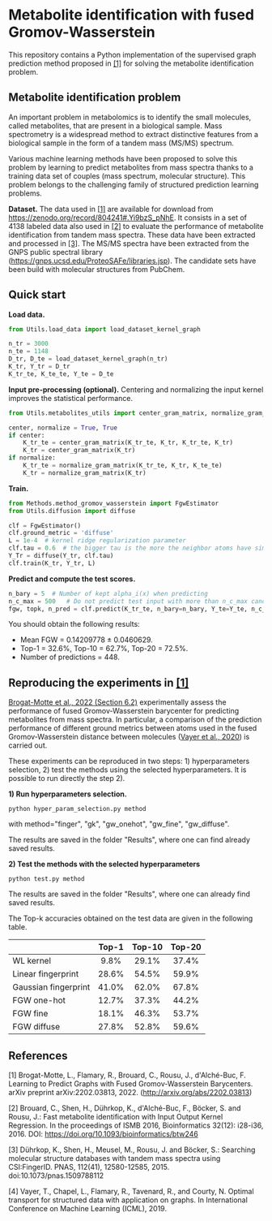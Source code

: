 # Metabolite identification with fused Gromov-Wasserstein
This repository contains a Python implementation of the supervised graph prediction method proposed in [[1]](#references) for solving the metabolite identification problem.

## Metabolite identification problem

An important problem in metabolomics is to identify the small molecules, called metabolites, that are present in a biological sample. Mass spectrometry is a widespread method to extract distinctive features from a biological sample in the form of a tandem mass (MS/MS) spectrum. 

Various machine learning methods have been proposed to solve this problem by learning to predict metabolites from mass spectra thanks to a training data set of couples (mass spectrum, molecular structure). This problem belongs to the challenging family of structured prediction learning problems.

**Dataset.** The data used in [[1]](#references) are available for download from https://zenodo.org/record/804241#.Yi9bzS_pNhE. It consists in a set of 4138 labeled data also used in [[2]](#references) to evaluate the performance of metabolite identification from tandem mass spectra. These data have been extracted and processed in [[3]](#references).  The MS/MS spectra have been extracted from the GNPS public spectral library (https://gnps.ucsd.edu/ProteoSAFe/libraries.jsp). The candidate sets have been build with molecular structures from PubChem.

## Quick start

**Load data.**
```python
from Utils.load_data import load_dataset_kernel_graph

n_tr = 3000
n_te = 1148
D_tr, D_te = load_dataset_kernel_graph(n_tr)
K_tr, Y_tr = D_tr
K_tr_te, K_te_te, Y_te = D_te
```

**Input pre-processing (optional).** Centering and normalizing the input kernel improves the statistical performance. 
```python
from Utils.metabolites_utils import center_gram_matrix, normalize_gram_matrix

center, normalize = True, True
if center:
    K_tr_te = center_gram_matrix(K_tr_te, K_tr, K_tr_te, K_tr)
    K_tr = center_gram_matrix(K_tr)
if normalize:
    K_tr_te = normalize_gram_matrix(K_tr_te, K_tr, K_te_te)
    K_tr = normalize_gram_matrix(K_tr)
```

**Train.**
```python
from Methods.method_gromov_wasserstein import FgwEstimator
from Utils.diffusion import diffuse

clf = FgwEstimator()
clf.ground_metric = 'diffuse'
L = 1e-4  # kernel ridge regularization parameter
clf.tau = 0.6  # the bigger tau is the more the neighbor atoms have similar feature. This impacts the FGW's ground metric.
Y_Tr = diffuse(Y_tr, clf.tau)
clf.train(K_tr, Y_tr, L)
```

**Predict and compute the test scores.**
```python
n_bary = 5  # Number of kept alpha_i(x) when predicting
n_c_max = 500   # Do not predict test input with more than n_c_max candidates
fgw, topk, n_pred = clf.predict(K_tr_te, n_bary=n_bary, Y_te=Y_te, n_c_max=n_c_max)
```

You should obtain the following results:

- Mean FGW = 0.14209778 ± 0.0460629.
- Top-1 = 32.6%, Top-10 = 62.7%, Top-20 = 72.5%.
- Number of predictions = 448.


## Reproducing the experiments in [[1]](#references)

[Brogat-Motte et al., 2022 (Section 6.2)](#references) experimentally assess the performance of fused Gromov-Wasserstein barycenter for predicting metabolites from mass spectra. In particular, a comparison of the prediction performance of different ground metrics between atoms used in the fused Gromov-Wasserstein distance between molecules ([Vayer et al., 2020](#references)) is carried out.

These experiments can be reproduced in two steps: 1) hyperparameters selection, 2) test the methods using the selected hyperparameters. It is possible to run directly the step 2).

**1) Run hyperparameters selection.**
```
python hyper_param_selection.py method
```
with method="finger", "gk", "gw_onehot", "gw_fine", "gw_diffuse". 

The results are saved in the folder "Results", where one can find already saved results.

**2) Test the methods with the selected hyperparameters**
```
python test.py method
```
The results are saved in the folder "Results", where one can already find saved results.

The Top-k accuracies obtained on the test data are given in the following table.

<center>

|                      | Top-1 | Top-10 | Top-20 |
|----------------------|:-----:|:------:|:------:|
| WL kernel            | 9.8%  | 29.1%  | 37.4%  |
| Linear fingerprint   | 28.6% | 54.5%  | 59.9%  |
| Gaussian fingerprint | 41.0% | 62.0%  | 67.8%  |
| FGW one-hot          | 12.7% | 37.3%  | 44.2%  |
| FGW fine             | 18.1% | 46.3%  | 53.7%  |
| FGW diffuse          | 27.8% | 52.8%  | 59.6%  |

</center>

## References

[1] Brogat-Motte, L., Flamary, R., Brouard, C., Rousu, J., d'Alché-Buc, F. Learning to Predict Graphs with Fused Gromov-Wasserstein Barycenters. arXiv preprint arXiv:2202.03813, 2022. (http://arxiv.org/abs/2202.03813)

[2] Brouard, C., Shen, H., Dührkop, K., d'Alché-Buc, F., Böcker, S. and Rousu, J.: Fast metabolite identification with Input Output Kernel Regression. In the proceedings of ISMB 2016, Bioinformatics 32(12): i28-i36, 2016. DOI: https://doi.org/10.1093/bioinformatics/btw246

[3] Dührkop, K., Shen, H., Meusel, M., Rousu, J. and Böcker, S.: Searching molecular structure databases with tandem mass spectra using CSI:FingerID. PNAS, 112(41), 12580-12585, 2015. doi:10.1073/pnas.1509788112

[4] Vayer, T., Chapel, L., Flamary, R., Tavenard, R., and Courty, N. Optimal transport for structured data with application on graphs. In International Conference on Machine Learning (ICML), 2019.
